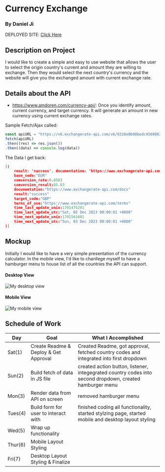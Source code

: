 # Currency Exchange
### By Daniel Ji

DEPLOYED SITE: [Click Here](https://lldeejeell102.github.io/unit1-project1/)

## Description on Project

I would like to create a simple and easy to use website that allows the user to select the origin country's current and amount they are willing to exchange. Then they would select the next country's currency and the website will give you the exchanged amount with current exchange rate.

## Details about the API

- https://www.amdoren.com/currency-api/: Once you identify amount, current currency, and target currency. It will generate an amount in new currency using current exchange rates.

Sample Fetch/Ajax called:
```js
const apiURL = "https://v6.exchangerate-api.com/v6/8328e8b00bedc4560803e473/pair/EUR/GBP/100"
fetch(apiURL)
.then((res) => res.json())
.then((data) => console.log(data))
```

The Data I get back:
```json
[(
    result: 'success', documentation: 'https://www.exchangerate-api.com/docs', terms_of_use: 'https://www.exchangerate-api.com/terms', time_last_update_unix: 1701475201, time_last_update_utc: 'Sat, 02 Dec 2023 00:00:01 +0000', …}
    base_code:"EUR"
    conversion_rate:0.8583
    conversion_result:85.83
    documentation:"https://www.exchangerate-api.com/docs"
    result:"success"
    target_code:"GBP"
    terms_of_use:"https://www.exchangerate-api.com/terms"
    time_last_update_unix:1701475201
    time_last_update_utc:"Sat, 02 Dec 2023 00:00:01 +0000"
    time_next_update_unix:1701561601
    time_next_update_utc:"Sun, 03 Dec 2023 00:00:01 +0000"
)]
```

## Mockup
Initially I would like to have a very simple presentation of the currency calculator. In the mobile view, I'd like to chanllege myself to have a hamburger menu to house list of all the countries the API can support.

#### Desktop View
![My desktop view](https://i.imgur.com/cgYlKYm.png)
#### Mobile View
![My mobile view](https://i.imgur.com/FEYCs4a.png)

## Schedule of Work
| Day | Goal | What I Accomplished |
|-----|------|---------------------|
| Sat(1) | Create Readme & Deploy & Get Approval | Created Readme, got approval, fetched country codes and integrated into first dropdown | 
| Sun(2) | Build fetch of data in JS file | created action button, listener, integegrated country codes into second dropdown, created hamburger menu | 
| Mon(3) | Render data from API on screen | removed hamburger menu | 
| Tues(4)| Build form for user to interact with | finished coding all functionality, started stylzing page, started mobile and desktop layout styling | 
| Wed(5) | Wrap up functionality | | 
| Thur(6)| Mobile Layout Styling | | 
| Fri(7) | Desktop Layout Styling & Finalize | | 